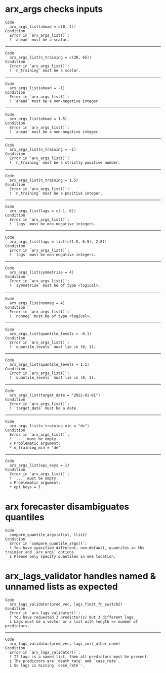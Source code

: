 # arx_args checks inputs

    Code
      arx_args_list(ahead = c(0, 4))
    Condition
      Error in `arx_args_list()`:
      ! `ahead` must be a scalar.

---

    Code
      arx_args_list(n_training = c(28, 65))
    Condition
      Error in `arx_args_list()`:
      ! `n_training` must be a scalar.

---

    Code
      arx_args_list(ahead = -1)
    Condition
      Error in `arx_args_list()`:
      ! `ahead` must be a non-negative integer.

---

    Code
      arx_args_list(ahead = 1.5)
    Condition
      Error in `arx_args_list()`:
      ! `ahead` must be a non-negative integer.

---

    Code
      arx_args_list(n_training = -1)
    Condition
      Error in `arx_args_list()`:
      ! `n_training` must be a strictly positive number.

---

    Code
      arx_args_list(n_training = 1.5)
    Condition
      Error in `arx_args_list()`:
      ! `n_training` must be a positive integer.

---

    Code
      arx_args_list(lags = c(-1, 0))
    Condition
      Error in `arx_args_list()`:
      ! `lags` must be non-negative integers.

---

    Code
      arx_args_list(lags = list(c(1:5, 6.5), 2:8))
    Condition
      Error in `arx_args_list()`:
      ! `lags` must be non-negative integers.

---

    Code
      arx_args_list(symmetrize = 4)
    Condition
      Error in `arx_args_list()`:
      ! `symmetrize` must be of type <logical>.

---

    Code
      arx_args_list(nonneg = 4)
    Condition
      Error in `arx_args_list()`:
      ! `nonneg` must be of type <logical>.

---

    Code
      arx_args_list(quantile_levels = -0.1)
    Condition
      Error in `arx_args_list()`:
      ! `quantile_levels` must lie in [0, 1].

---

    Code
      arx_args_list(quantile_levels = 1.1)
    Condition
      Error in `arx_args_list()`:
      ! `quantile_levels` must lie in [0, 1].

---

    Code
      arx_args_list(target_date = "2022-01-01")
    Condition
      Error in `arx_args_list()`:
      ! `target_date` must be a date.

---

    Code
      arx_args_list(n_training_min = "de")
    Condition
      Error in `arx_args_list()`:
      ! `...` must be empty.
      x Problematic argument:
      * n_training_min = "de"

---

    Code
      arx_args_list(epi_keys = 1)
    Condition
      Error in `arx_args_list()`:
      ! `...` must be empty.
      x Problematic argument:
      * epi_keys = 1

# arx forecaster disambiguates quantiles

    Code
      compare_quantile_args(alist, tlist)
    Condition
      Error in `compare_quantile_args()`:
      ! You have specified different, non-default, quantiles in the trainier and `arx_args` options.
      i Please only specify quantiles in one location.

# arx_lags_validator handles named & unnamed lists as expected

    Code
      arx_lags_validator(pred_vec, lags_finit_fn_switch2)
    Condition
      Error in `arx_lags_validator()`:
      ! You have requested 2 predictor(s) but 3 different lags.
      i Lags must be a vector or a list with length == number of predictors.

---

    Code
      arx_lags_validator(pred_vec, lags_init_other_name)
    Condition
      Error in `arx_lags_validator()`:
      ! If lags is a named list, then all predictors must be present.
      i The predictors are `death_rate` and `case_rate`.
      i So lags is missing `case_rate`'.

